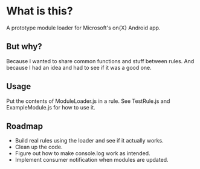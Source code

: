 What is this?
=============

A prototype module loader for Microsoft's on{X} Android app.

But why?
--------

Because I wanted to share common functions and stuff between rules. And because I had an idea and had to see if it was a good one.

Usage
-----

Put the contents of ModuleLoader.js in a rule. See TestRule.js and ExampleModule.js for how to use it.

Roadmap
-------

* Build real rules using the loader and see if it actually works.
* Clean up the code.
* Figure out how to make console.log work as intended.
* Implement consumer notification when modules are updated.